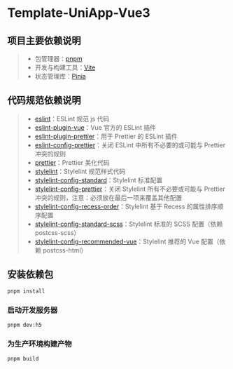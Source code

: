 # Template-UniApp-Vue3

## 项目主要依赖说明

> - 包管理器：[pnpm](https://pnpm.io/zh/)
> - 开发与构建工具：[Vite](https://cn.vitejs.dev/)
> - 状态管理库：[Pinia](https://pinia.vuejs.org/)

## 代码规范依赖说明

> - [eslint](https://eslint.bootcss.com/)：ESLint 规范 js 代码
> - [eslint-plugin-vue](https://eslint.vuejs.org/)：Vue 官方的 ESLint 插件
> - [eslint-plugin-prettier](https://github.com/prettier/eslint-plugin-prettier#readme)：用于 Prettier 的 ESLint 插件
> - [eslint-config-prettier](https://github.com/prettier/eslint-config-prettier#readme)：关闭 ESLint 中所有不必要的或可能与 Prettier 冲突的规则
> - [prettier](https://prettier.io/)：Prettier 美化代码
> - [stylelint](https://stylelint.io/)：Stylelint 规范样式代码
> - [stylelint-config-standard](https://github.com/stylelint/stylelint-config-standard#readme)：Stylelint 标准配置
> - [stylelint-config-prettier](https://github.com/prettier/stylelint-config-prettier#readme)：关闭 Stylelint 所有不必要或可能与 Prettier 冲突的规则，注意：必须放在最后一项来覆盖其他配置
> - [stylelint-config-recess-order](https://github.com/stormwarning/stylelint-config-recess-order#readme)：Stylelint 基于 Recess 的属性排序顺序配置
> - [stylelint-config-standard-scss](https://github.com/stylelint-scss/stylelint-config-standard-scss#readme)：Stylelint 标准的 SCSS 配置（依赖 postcss-scss）
> - [stylelint-config-recommended-vue](https://github.com/ota-meshi/stylelint-config-recommended-vue#readme)：Stylelint 推荐的 Vue 配置（依赖 postcss-html）

## 安装依赖包

```shell
pnpm install
```

### 启动开发服务器

```shell
pnpm dev:h5
```

### 为生产环境构建产物

```shell
pnpm build
```
